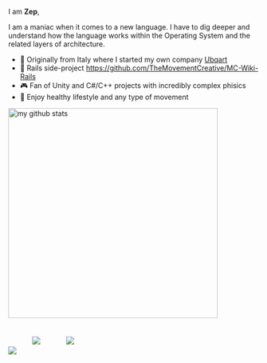 
I am **Zep**,

I am a maniac when it comes to a new language. I have to dig deeper and understand how the language works within the Operating System and the related layers of architecture.
- :art: Originally from Italy where I started my own company <a href="https://web.archive.org/web/20201205123019/http://ubqart.com/">Ubqart</a>
- :gem: Rails side-project https://github.com/TheMovementCreative/MC-Wiki-Rails 
- :video_game: Fan of Unity and C#/C++ projects with incredibly complex phisics
- :running: Enjoy healthy lifestyle and any type of movement

<img src="https://github-readme-stats.vercel.app/api?username=zepvalue&show_icons=true&theme=tokyonight" alt="my github stats" width="420"/>&nbsp;

<a href="https://www.linkedin.com/in/zepvalue/"><img src="https://img.shields.io/badge/LinkedIn-0077B5?style=for-the-badge&logo=linkedin&logoColor=white" style="border:0px;"></a>  &nbsp;
<a href="https://twitter.com/zepvalue"><img src="https://img.shields.io/badge/Twitter-1DA1F2?style=for-the-badge&logo=twitter&logoColor=white" style="border:0px;padding:20px;"></a>
 &nbsp;
 <a href="https://youtube.com/zepvalue"><img src="https://img.shields.io/badge/YouTube-FF0000?style=for-the-badge&logo=youtube&logoColor=white" style="border:0px;padding:20px;"></a>





 

